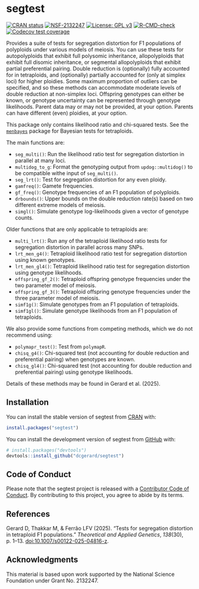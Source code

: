 
<!-- README.md is generated from README.Rmd. Please edit that file -->

# segtest

<!-- badges: start -->

[![CRAN
status](https://www.r-pkg.org/badges/version/segtest)](https://CRAN.R-project.org/package=segtest)
[![NSF-2132247](https://img.shields.io/badge/NSF-2132247-blue.svg)](https://www.nsf.gov/awardsearch/showAward?AWD_ID=2132247)
[![License: GPL
v3](https://img.shields.io/badge/License-GPL%20v3-blue.svg)](https://www.gnu.org/licenses/gpl-3.0)
[![R-CMD-check](https://github.com/dcgerard/segtest/actions/workflows/R-CMD-check.yaml/badge.svg)](https://github.com/dcgerard/segtest/actions/workflows/R-CMD-check.yaml)
[![Codecov test
coverage](https://codecov.io/gh/dcgerard/segtest/graph/badge.svg)](https://app.codecov.io/gh/dcgerard/segtest)
<!-- badges: end -->

Provides a suite of tests for segregation distortion for F1 populations
of polyploids under various models of meiosis. You can use these tests
for autopolyploids that exhibit full polysomic inheritance,
allopolyploids that exhibit full disomic inheritance, or segmental
allopolyploids that exhibit partial preferential pairing. Double
reduction is (optionally) fully accounted for in tetraploids, and
(optionally) partially accounted for (only at simplex loci) for higher
ploidies. Some maximum proportion of outliers can be specified, and so
these methods can accommodate moderate levels of double reduction at
non-simplex loci. Offspring genotypes can either be known, or genotype
uncertainty can be represented through genotype likelihoods. Parent data
may or may not be provided, at your option. Parents can have different
(even) ploidies, at your option.

This package only contains likelihood ratio and chi-squared tests. See
the [`menbayes`](https://github.com/dcgerard/menbayes) package for
Bayesian tests for tetraploids.

The main functions are:

- `seg_multi()`: Run the likelihood ratio test for segregation
  distortion in parallel at many loci.
- `multidog_to_g`: Format the genotyping output from `updog::multidog()`
  to be compatible withe input of `seg_multi()`.
- `seg_lrt()`: Test for segregation distortion for any even ploidy.
- `gamfreq()`: Gamete frequencies.
- `gf_freq()`: Genotype frequencies of an F1 population of polyploids.
- `drbounds()`: Upper bounds on the double reduction rate(s) based on
  two different extreme models of meiosis.
- `simgl()`: Simulate genotype log-likelihoods given a vector of
  genotype counts.

Older functions that are only applicable to tetraploids are:

- `multi_lrt()`: Run any of the tetraploid likelihood ratio tests for
  segregation distortion in parallel across many SNPs.
- `lrt_men_g4()`: Tetraploid likelihood ratio test for segregation
  distortion using known genotypes.
- `lrt_men_gl4()`: Tetraploid likelihood ratio test for segregation
  distortion using genotype likelihoods.
- `offspring_gf_2()`: Tetraploid offspring genotype frequencies under
  the two parameter model of meiosis.
- `offspring_gf_3()`: Tetraploid offspring genotype frequencies under
  the three parameter model of meiosis.
- `simf1g()`: Simulate genotypes from an F1 population of tetraploids.
- `simf1gl()`: Simulate genotype likelihoods from an F1 population of
  tetraploids.

We also provide some functions from competing methods, which we do not
recommend using:

- `polymapr_test()`: Test from `polymapR`.
- `chisq_g4()`: Chi-squared test (not accounting for double reduction
  and preferential pairing) when genotypes are known.
- `chisq_gl4()`: Chi-squared test (not accounting for double reduction
  and preferential pairing) using genotype likelihoods.

Details of these methods may be found in Gerard et al. (2025).

## Installation

You can install the stable version of segtest from
[CRAN](https://cran.r-project.org/package=segtest) with:

``` r
install.packages("segtest")
```

You can install the development version of segtest from
[GitHub](https://github.com/dcgerard/segtest) with:

``` r
# install.packages("devtools")
devtools::install_github("dcgerard/segtest")
```

## Code of Conduct

Please note that the segtest project is released with a [Contributor
Code of
Conduct](https://contributor-covenant.org/version/2/1/CODE_OF_CONDUCT.html).
By contributing to this project, you agree to abide by its terms.

## References

Gerard D, Thakkar M, & Ferrão LFV (2025). “Tests for segregation
distortion in tetraploid F1 populations.” *Theoretical and Applied
Genetics*, *138*(30), p. 1–13.
[doi:10.1007/s00122-025-04816-z](https://doi.org/10.1007/s00122-025-04816-z).

## Acknowledgments

This material is based upon work supported by the National Science
Foundation under Grant No. 2132247.
